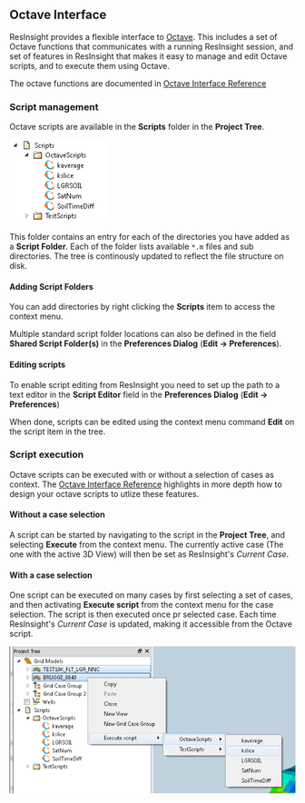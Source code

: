 ## Octave Interface

ResInsight provides a flexible interface to [Octave](http://www.gnu.org/software/octave/ "Octave").
This includes a set of Octave functions that communicates with a running ResInsight session, and set of features in ResInsight that makes it easy to manage and edit Octave scripts, and to execute them using Octave.  

The octave functions are documented in [ Octave Interface Reference](OctaveInterfaceReference.md)


### Script management 
Octave scripts are available in the **Scripts** folder in the **Project Tree**. 

![](images/OctaveScriptTree.png)

This folder contains an entry for each of the directories you have added as a **Script Folder**. Each of the folder lists available `*.m` files and sub directories. The tree is continously updated to reflect the file structure on disk.

#### Adding Script Folders
You can add directories by right clicking the **Scripts** item to access the context menu.

Multiple standard script folder locations can also be defined in the field **Shared Script Folder(s)** in the **Preferences Dialog** (**Edit -> Preferences**). 

#### Editing scripts 
To enable script editing from ResInsight you need to set up the path to a text editor in the **Script Editor** field in the **Preferences Dialog** (**Edit -> Preferences**) 

When done, scripts can be edited using the context menu command **Edit** on the script item in the tree.

### Script execution
Octave scripts can be executed with or without a selection of cases as context. The [ Octave Interface Reference](OctaveInterfaceReference.md) highlights in more depth how to design your octave scripts to utlize these features.

#### Without a case selection 
A script can be started by navigating to the script in the **Project Tree**, and selecting **Execute** from the context menu. The currently active case (The one with the active 3D View) will then be set as ResInsight's *Current Case*. 

#### With a case selection
One script can be executed on many cases by first selecting a set of cases, and then activating **Execute script** from the context menu for the case selection. The script is then executed once pr selected case. Each time ResInsight's *Current Case* is updated, making it accessible from the Octave script. 

![](images/ExecuteOctaveScriptOnSelectedCases.png)
